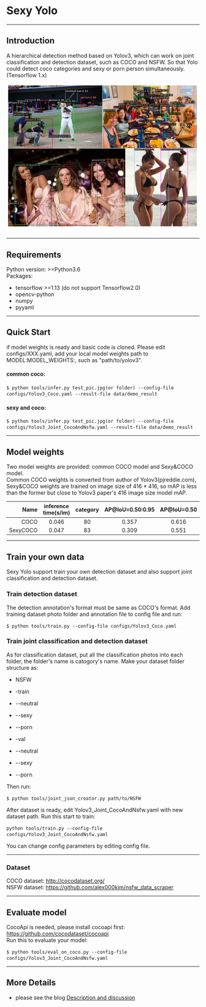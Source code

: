 # Sexy Yolo

****************

## Introduction

A hierarchical detection method based on Yolov3, which can work on joint classification and detection dataset, such as 
COCO and NSFW. So that Yolo could detect coco categories and sexy or porn person simultaneously. (Tensorflow 1.x) 

<div align="center">
  <img src="data/YoloDemo.jpg" width="800" /> 
</div>

****************

## Requirements

Python version: >=Python3.6  
Packages:  
- tensorflow >=1.13 (do not support Tensorflow2.0)
- opencv-python
- numpy
- pyyaml

****************

## Quick Start

if model weights is ready and basic code is cloned. Please edit configs/XXX.yaml, add your local model weights path to MODEL:MODEL_WEIGHTS:, such as "path/to/yolov3".

#### common coco:  
```bashrc
$ python tools/infer.py test_pic.jpg(or folder) --config-file configs/Yolov3_Coco.yaml --result-file data/demo_result
```
#### sexy and coco:
```bashrc
$ python tools/infer.py test_pic.jpg(or folder) --config-file configs/Yolov3_Joint_CocoAndNsfw.yaml --result-file data/demo_result
```
****************

## Model weights

Two model weights are provided: common COCO model and Sexy&COCO model.  
Common COCO weights is converted from author of Yolov3(pjreddie.com), Sexy&COCO weights are trained on image size of 416 * 416, so mAP is less than the former but close to Yolov3 paper's 416 image size model mAP. 

    
Name|inference time(s/im)|category|AP@IoU=0.50:0.95|AP@IoU=0.50|AP@IoU=0.75|download   
------:|:------:|:------:|:------:|:------:|:------:|:------:
COCO|0.046|80|0.357|0.616|0.376|[model](https://drive.google.com/file/d/1dIMhOQG6QvJyzdkPGShdahUeM7XOiVja/view)  
SexyCOCO|0.047|83|0.309|0.551|0.308|[model](https://drive.google.com/open?id=1ZxgDB-oHJEKf3Oq_uc0ePDffo_2rqxRI)

****************

## Train your own data

Sexy Yolo support train your own detection dataset and also support joint classification and detection dataset.  

### Train detection dataset
The detection annotation's format must be same as COCO's format. Add training dataset photo folder and annotation file to config file and run:
```bashrc
$ python tools/train.py --config-file configs/Yolov3_Coco.yaml
```
### Train joint classification and detection dataset

As for classification dataset, put all the classification photos into each folder, the folder's name is catogory's name. Make your dataset folder structure as:

- NSFW
- -train
- --neutral
- --sexy
- --porn

- -val
- --neutral
- --sexy
- --porn

Then run:
```bashrc
$ python tools/joint_json_creator.py path/to/NSFW
```
After dataset is ready, edit Yolov3_Joint_CocoAndNsfw.yaml with new dataset path. Run this start to train:
```bashrc
python tools/train.py --config-file configs/Yolov3_Joint_CocoAndNsfw.yaml
```

You can change config parameters by editing config file.
 
****************

### Dataset

COCO dataset: http://cocodataset.org/  
NSFW dataset: https://github.com/alex000kim/nsfw_data_scraper

****************

## Evaluate model

CocoApi is needed, please install cocoapi first: https://github.com/cocodataset/cocoapi  
Run this to evaluate your model:
```bashrc
$ python tools/eval_on_coco.py --config-file configs/Yolov3_Joint_CocoAndNsfw.yaml
```
****************
## More Details

- please see the blog [Description and discussion](https://zhuanlan.zhihu.com/p/106586069)